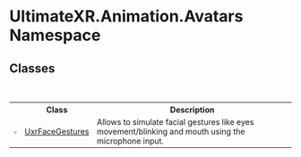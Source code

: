 # UltimateXR.Animation.Avatars Namespace

## Classes
&nbsp;<table><tr><th></th><th>Class</th><th>Description</th></tr><tr><td>![Public class](media/pubclass.gif "Public class")</td><td><a href="T_UltimateXR_Animation_Avatars_UxrFaceGestures">UxrFaceGestures</a></td><td>
Allows to simulate facial gestures like eyes movement/blinking and mouth using the microphone input.</td></tr></table>&nbsp;
